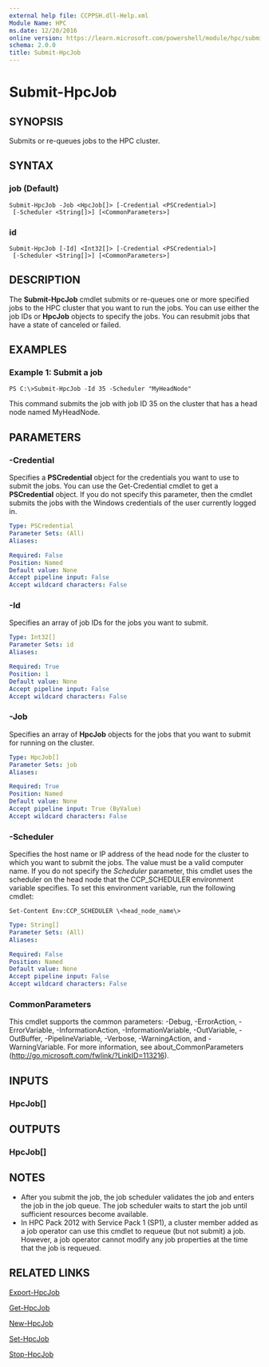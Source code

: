 ```yaml
---
external help file: CCPPSH.dll-Help.xml
Module Name: HPC
ms.date: 12/20/2016
online version: https://learn.microsoft.com/powershell/module/hpc/submit-hpcjob?view=windowsserver2012r2-ps&wt.mc_id=ps-gethelp
schema: 2.0.0
title: Submit-HpcJob
---
```


# Submit-HpcJob

## SYNOPSIS
Submits or re-queues jobs to the HPC cluster.

## SYNTAX

### job (Default)
```
Submit-HpcJob -Job <HpcJob[]> [-Credential <PSCredential>]
 [-Scheduler <String[]>] [<CommonParameters>]
```

### id
```
Submit-HpcJob [-Id] <Int32[]> [-Credential <PSCredential>]
 [-Scheduler <String[]>] [<CommonParameters>]
```

## DESCRIPTION
The **Submit-HpcJob** cmdlet submits or re-queues one or more specified jobs to the HPC cluster that you want to run the jobs.
You can use either the job IDs or **HpcJob** objects to specify the jobs.
You can resubmit jobs that have a state of canceled or failed.

## EXAMPLES

### Example 1: Submit a job
```
PS C:\>Submit-HpcJob -Id 35 -Scheduler "MyHeadNode"
```

This command submits the job with job ID 35 on the cluster that has a head node named MyHeadNode.

## PARAMETERS

### -Credential
Specifies a **PSCredential** object for the credentials you want to use to submit the jobs.
You can use the Get-Credential cmdlet to get a **PSCredential** object.
If you do not specify this parameter, then the cmdlet submits the jobs with the Windows credentials of the user currently logged in.

```yaml
Type: PSCredential
Parameter Sets: (All)
Aliases:

Required: False
Position: Named
Default value: None
Accept pipeline input: False
Accept wildcard characters: False
```

### -Id
Specifies an array of job IDs for the jobs you want to submit.

```yaml
Type: Int32[]
Parameter Sets: id
Aliases:

Required: True
Position: 1
Default value: None
Accept pipeline input: False
Accept wildcard characters: False
```

### -Job
Specifies an array of **HpcJob** objects for the jobs that you want to submit for running on the cluster.

```yaml
Type: HpcJob[]
Parameter Sets: job
Aliases:

Required: True
Position: Named
Default value: None
Accept pipeline input: True (ByValue)
Accept wildcard characters: False
```

### -Scheduler
Specifies the host name or IP address of the head node for the cluster to which you want to submit the jobs.
The value must be a valid computer name.
If you do not specify the *Scheduler* parameter, this cmdlet uses the scheduler on the head node that the CCP_SCHEDULER environment variable specifies.
To set this environment variable, run the following cmdlet:

`Set-Content Env:CCP_SCHEDULER \<head_node_name\>`

```yaml
Type: String[]
Parameter Sets: (All)
Aliases:

Required: False
Position: Named
Default value: None
Accept pipeline input: False
Accept wildcard characters: False
```

### CommonParameters
This cmdlet supports the common parameters: -Debug, -ErrorAction, -ErrorVariable, -InformationAction, -InformationVariable, -OutVariable, -OutBuffer, -PipelineVariable, -Verbose, -WarningAction, and -WarningVariable. For more information, see about_CommonParameters (http://go.microsoft.com/fwlink/?LinkID=113216).

## INPUTS

### HpcJob[]

## OUTPUTS

### HpcJob[]

## NOTES
* After you submit the job, the job scheduler validates the job and enters the job in the job queue. The job scheduler waits to start the job until sufficient resources become available.
* In HPC Pack 2012 with Service Pack 1 (SP1), a cluster member added as a job operator can use this cmdlet to requeue (but not submit) a job. However, a job operator cannot modify any job properties at the time that the job is requeued.

## RELATED LINKS

[Export-HpcJob](./Export-HpcJob.md)

[Get-HpcJob](./Get-HpcJob.md)

[New-HpcJob](./New-HpcJob.md)

[Set-HpcJob](./Set-HpcJob.md)

[Stop-HpcJob](./Stop-HpcJob.md)
